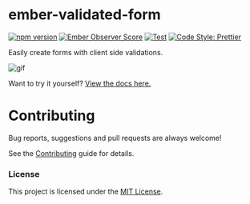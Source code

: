 # ember-validated-form

[![npm version](https://badge.fury.io/js/ember-validated-form.svg)](https://badge.fury.io/js/ember-validated-form)
[![Ember Observer Score](https://emberobserver.com/badges/ember-validated-form.svg)](https://emberobserver.com/addons/ember-validated-form)
[![Test](https://github.com/adfinis/ember-validated-form/workflows/Test/badge.svg)](https://github.com/adfinis/ember-validated-form/actions?query=workflow%3ATest)
[![Code Style: Prettier](https://img.shields.io/badge/code_style-prettier-ff69b4.svg)](https://github.com/prettier/prettier)

Easily create forms with client side validations.

![gif](https://raw.githubusercontent.com/adfinis/ember-validated-form/main/demo.gif)

Want to try it yourself? [View the docs here.](https://adfinis.github.io/ember-validated-form)

# Contributing

Bug reports, suggestions and pull requests are always welcome!

See the [Contributing](CONTRIBUTING.md) guide for details.

### License

This project is licensed under the [MIT License](LICENSE.md).
